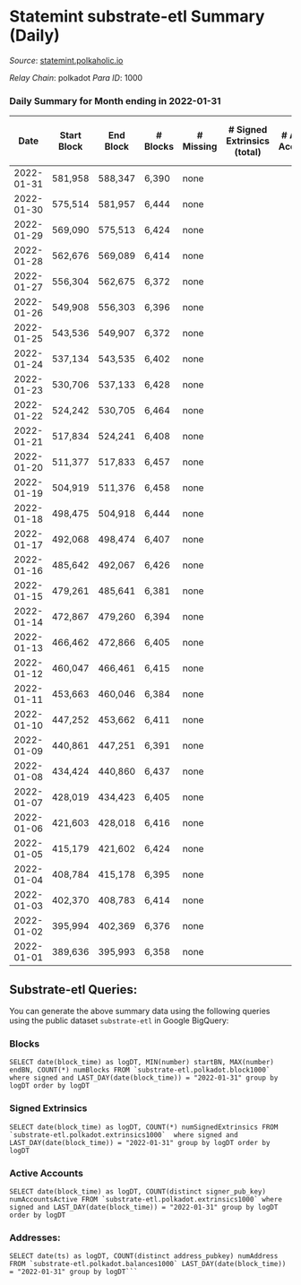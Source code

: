# Statemint substrate-etl Summary (Daily)

_Source_: [statemint.polkaholic.io](https://statemint.polkaholic.io)

*Relay Chain*: polkadot
*Para ID*: 1000



### Daily Summary for Month ending in 2022-01-31


| Date | Start Block | End Block | # Blocks | # Missing | # Signed Extrinsics (total) | # Active Accounts | # Addresses with Balances | # Events | # Transfers | # XCM Transfers In | # XCM Transfers Out |
| ---- | ----------- | --------- | -------- | --------- | --------------------------- | ----------------- | ------------------------- | -------- | ----------- | ------------------ | ------------------- |
| 2022-01-31 | 581,958 | 588,347 | 6,390 | none |  |  |  | 12,783 |   |   |   |
| 2022-01-30 | 575,514 | 581,957 | 6,444 | none |  |  |  | 12,892 |   |   |   |
| 2022-01-29 | 569,090 | 575,513 | 6,424 | none |  |  |  | 12,851 |   |   |   |
| 2022-01-28 | 562,676 | 569,089 | 6,414 | none |  |  |  | 12,832 |   |   |   |
| 2022-01-27 | 556,304 | 562,675 | 6,372 | none |  |  |  | 12,747 |   |   |   |
| 2022-01-26 | 549,908 | 556,303 | 6,396 | none |  |  |  | 12,796 |   |   |   |
| 2022-01-25 | 543,536 | 549,907 | 6,372 | none |  |  |  | 12,748 |   |   |   |
| 2022-01-24 | 537,134 | 543,535 | 6,402 | none |  |  |  | 12,807 |   |   |   |
| 2022-01-23 | 530,706 | 537,133 | 6,428 | none |  |  |  | 12,860 |   |   |   |
| 2022-01-22 | 524,242 | 530,705 | 6,464 | none |  |  |  | 12,931 |   |   |   |
| 2022-01-21 | 517,834 | 524,241 | 6,408 | none |  |  |  | 12,820 |   |   |   |
| 2022-01-20 | 511,377 | 517,833 | 6,457 | none |  |  |  | 12,917 |   |   |   |
| 2022-01-19 | 504,919 | 511,376 | 6,458 | none |  |  |  | 12,920 |   |   |   |
| 2022-01-18 | 498,475 | 504,918 | 6,444 | none |  |  |  | 12,892 |   |   |   |
| 2022-01-17 | 492,068 | 498,474 | 6,407 | none |  |  |  | 12,817 |   |   |   |
| 2022-01-16 | 485,642 | 492,067 | 6,426 | none |  |  |  | 12,856 |   |   |   |
| 2022-01-15 | 479,261 | 485,641 | 6,381 | none |  |  |  | 12,765 |   |   |   |
| 2022-01-14 | 472,867 | 479,260 | 6,394 | none |  |  |  | 12,792 |   |   |   |
| 2022-01-13 | 466,462 | 472,866 | 6,405 | none |  |  |  | 12,813 |   |   |   |
| 2022-01-12 | 460,047 | 466,461 | 6,415 | none |  |  |  | 12,834 |   |   |   |
| 2022-01-11 | 453,663 | 460,046 | 6,384 | none |  |  |  | 12,771 |   |   |   |
| 2022-01-10 | 447,252 | 453,662 | 6,411 | none |  |  |  | 12,826 |   |   |   |
| 2022-01-09 | 440,861 | 447,251 | 6,391 | none |  |  |  | 12,786 |   |   |   |
| 2022-01-08 | 434,424 | 440,860 | 6,437 | none |  |  |  | 12,877 |   |   |   |
| 2022-01-07 | 428,019 | 434,423 | 6,405 | none |  |  |  | 12,814 |   |   |   |
| 2022-01-06 | 421,603 | 428,018 | 6,416 | none |  |  |  | 12,835 |   |   |   |
| 2022-01-05 | 415,179 | 421,602 | 6,424 | none |  |  |  | 12,852 |   |   |   |
| 2022-01-04 | 408,784 | 415,178 | 6,395 | none |  |  |  | 12,793 |   |   |   |
| 2022-01-03 | 402,370 | 408,783 | 6,414 | none |  |  |  | 12,832 |   |   |   |
| 2022-01-02 | 395,994 | 402,369 | 6,376 | none |  |  |  | 12,756 |   |   |   |
| 2022-01-01 | 389,636 | 395,993 | 6,358 | none |  |  |  | 12,719 |   |   |   |

## Substrate-etl Queries:
You can generate the above summary data using the following queries using the public dataset `substrate-etl` in Google BigQuery:


### Blocks
```
SELECT date(block_time) as logDT, MIN(number) startBN, MAX(number) endBN, COUNT(*) numBlocks FROM `substrate-etl.polkadot.block1000`  where signed and LAST_DAY(date(block_time)) = "2022-01-31" group by logDT order by logDT
```


### Signed Extrinsics
```
SELECT date(block_time) as logDT, COUNT(*) numSignedExtrinsics FROM `substrate-etl.polkadot.extrinsics1000`  where signed and LAST_DAY(date(block_time)) = "2022-01-31" group by logDT order by logDT
```


### Active Accounts
```
SELECT date(block_time) as logDT, COUNT(distinct signer_pub_key) numAccountsActive FROM `substrate-etl.polkadot.extrinsics1000` where signed and LAST_DAY(date(block_time)) = "2022-01-31" group by logDT order by logDT
```


### Addresses:
```
SELECT date(ts) as logDT, COUNT(distinct address_pubkey) numAddress FROM `substrate-etl.polkadot.balances1000` LAST_DAY(date(block_time)) = "2022-01-31" group by logDT```

